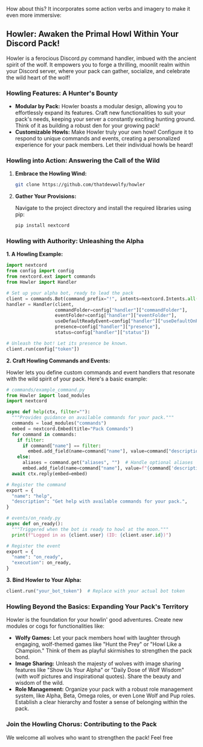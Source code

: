 How about this? It incorporates some action verbs and imagery to make it even more immersive:

## Howler: Awaken the Primal Howl Within Your Discord Pack!

Howler is a ferocious Discord.py command handler, imbued with the ancient spirit of the wolf. It empowers you to forge a thrilling, moonlit realm within your Discord server, where your pack can gather, socialize, and celebrate the wild heart of the wolf!

### Howling Features: A Hunter's Bounty

* **Modular by Pack:** Howler boasts a modular design, allowing you to effortlessly expand its features. Craft new functionalities to suit your pack's needs, keeping your server a constantly exciting hunting ground. Think of it as building a robust den for your growing pack!
* **Customizable Howls:** Make Howler truly your own howl! Configure it to respond to unique commands and events, creating a personalized experience for your pack members. Let their individual howls be heard!

### Howling into Action: Answering the Call of the Wild

1. **Embrace the Howling Wind:**

   ```bash
   git clone https://github.com/thatdevwolfy/howler
   ```

2. **Gather Your Provisions:**

   Navigate to the project directory and install the required libraries using pip:

   ```bash
   pip install nextcord
   ```

### Howling with Authority: Unleashing the Alpha

**1. A Howling Example:**

```python
import nextcord
from config import config
from nextcord.ext import commands
from Howler import Handler

# Set up your alpha bot, ready to lead the pack
client = commands.Bot(command_prefix="!", intents=nextcord.Intents.all())
handler = Handler(client,
                  commandFolder=config["handler"]["commandFolder"],
                  eventFolder=config["handler"]["eventFolder"],
                  useDefaultReadyEvent=config["handler"]["useDefaultOnReadyEvent"],
                  presence=config["handler"]["presence"],
                  status=config["handler"]["status"])

# Unleash the bot! Let its presence be known.
client.run(config["token"])
```

**2. Craft Howling Commands and Events:**

Howler lets you define custom commands and event handlers that resonate with the wild spirit of your pack. Here's a basic example:

```python
# commands/example_command.py
from Howler import load_modules
import nextcord

async def help(ctx, filter=""):
  """Provides guidance on available commands for your pack."""
  commands = load_modules("commands")
  embed = nextcord.Embed(title="Pack Commands")
  for command in commands:
    if filter:
      if command["name"] == filter:
        embed.add_field(name=command["name"], value=command["description"])
    else:
      aliases = command.get("aliases", "")  # Handle optional aliases
      embed.add_field(name=command["name"], value=f"{command['description']} - {aliases}")
  await ctx.reply(embed=embed)

# Register the command
export = {
  "name": "help",
  "description": "Get help with available commands for your pack.",
}

# events/on_ready.py
async def on_ready():
  """Triggered when the bot is ready to howl at the moon."""
  print(f"Logged in as {client.user} (ID: {client.user.id})")

# Register the event
export = {
  "name": "on_ready",
  "execution": on_ready,
}
```

**3. Bind Howler to Your Alpha:**

```python
client.run("your_bot_token")  # Replace with your actual bot token
```

### Howling Beyond the Basics: Expanding Your Pack's Territory

Howler is the foundation for your howlin' good adventures. Create new modules or cogs for functionalities like:

* **Wolfy Games:** Let your pack members howl with laughter through engaging, wolf-themed games like "Hunt the Prey" or "Howl Like a Champion." Think of them as playful skirmishes to strengthen the pack bond.
* **Image Sharing:** Unleash the majesty of wolves with image sharing features like "Show Us Your Alpha" or "Daily Dose of Wolf Wisdom" (with wolf pictures and inspirational quotes). Share the beauty and wisdom of the wild.
* **Role Management:** Organize your pack with a robust role management system, like Alpha, Beta, Omega roles, or even Lone Wolf and Pup roles. Establish a clear hierarchy and foster a sense of belonging within the pack.

### Join the Howling Chorus: Contributing to the Pack

We welcome all wolves who want to strengthen the pack! Feel free
